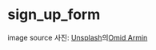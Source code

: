 # sign_up_form
image source
사진: <a href="https://unsplash.com/ko/%EC%82%AC%EC%A7%84/%ED%9D%B0%EC%83%89%EA%B3%BC-%EB%85%B8%EB%9E%80%EC%83%89-%EA%BD%83%EC%9D%98-%ED%9D%90%EB%A6%BF%ED%95%9C-%EC%82%AC%EC%A7%84-nfGKf3m74W8?utm_source=unsplash&utm_medium=referral&utm_content=creditCopyText">Unsplash</a>의<a href="https://unsplash.com/@omidarmin?utm_source=unsplash&utm_medium=referral&utm_content=creditCopyText">Omid Armin</a>